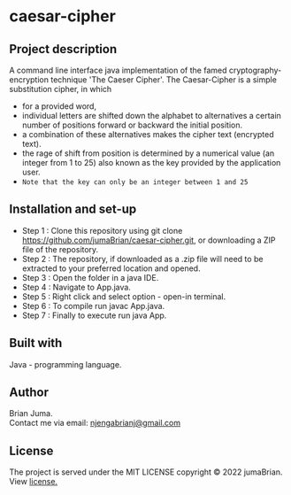 # caesar-cipher

## Project description
A command line interface java implementation of the famed cryptography-encryption technique 'The Caeser Cipher'. The Caesar-Cipher is a simple substitution cipher, in which 
* for a provided word,
* individual letters are shifted down the alphabet to alternatives a certain number of positions forward or backward the initial position.
* a combination of these alternatives makes the cipher text (encrypted text).
* the rage of shift from position is determined by a numerical value (an integer from 1 to 25) also known as the key provided by the application user.
* `Note that the key can only be an integer between 1 and 25`

## Installation and set-up
* Step 1 : Clone this repository using git clone https://github.com/jumaBrian/caesar-cipher.git, or downloading a ZIP file of the repository.
* Step 2 : The repository, if downloaded as a .zip file will need to be extracted to your preferred location and opened.
* Step 3 : Open the folder in a java IDE.
* Step 4 : Navigate to App.java.
* Step 5 : Right click and select option - open-in terminal.
* Step 6 : To compile run javac App.java.
* Step 7 : Finally to execute run java App.

## Built with
 Java - programming language.
 
## Author
Brian Juma.
<br>
Contact me via email: njengabrianj@gmail.com

## License 
The project is served under the MIT LICENSE copyright &copy; 2022 jumaBrian.
View <a href="https://github.com/jumaBrian/caesar-cipher/blob/master/LICENSE">license.</a>


